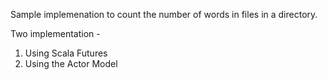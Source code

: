 
Sample implemenation to count the number of words in files in a directory.

Two implementation - 
1. Using Scala Futures
2. Using the Actor Model
